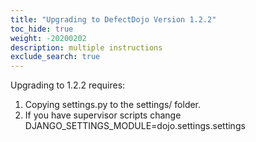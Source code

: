 ```yaml
---
title: "Upgrading to DefectDojo Version 1.2.2"
toc_hide: true
weight: -20200202
description: multiple instructions
exclude_search: true
---
```

Upgrading to 1.2.2 requires:

1.  Copying settings.py to the settings/ folder.
2.  If you have supervisor scripts change
    DJANGO\_SETTINGS\_MODULE=dojo.settings.settings
